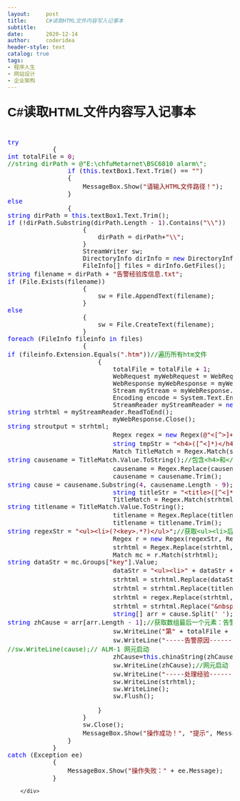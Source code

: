 ```yaml
---
layout:     post
title:      C#读取HTML文件内容写入记事本
subtitle:   
date:       2020-12-14
author:     coderidea
header-style: text
catalog: true
tags:
- 程序人生
- 网站设计
- 企业架构
--- 
```

<div class="postBody">
			<div id="cnblogs_post_body" class="blogpost-body"><h1><span class="Apple-style-span" style="font-family:Arial;font-weight:bold;line-height:18px;">C#读取HTML文件内容写入记事本</span></h1>
<p><span class="Apple-style-span" style="font-family:Arial;font-weight:bold;line-height:18px;"><br /></span></p>
<p></p>
<div class="cnblogs_code">
<pre><span style="color:#0000ff;">try</span><br />            {<br /><span style="color:#0000ff;">int</span> totalFile = <span style="color:#800080;">0</span>;<br /><span style="color:#008000;">//</span><span style="color:#008000;">string dirPath = @"E:\chfuMetarnet\BSC6810 alarm\";</span><span style="color:#008000;"><br /></span>                <span style="color:#0000ff;">if</span> (<span style="color:#0000ff;">this</span>.textBox1.Text.Trim() == <span style="color:#800000;">""</span>)<br />                {<br />                    MessageBox.Show(<span style="color:#800000;">"</span><span style="color:#800000;">请输入HTML文件路径！</span><span style="color:#800000;">"</span>);<br />                }<br /><span style="color:#0000ff;">else</span><br />                {<br /><span style="color:#0000ff;">string</span> dirPath = <span style="color:#0000ff;">this</span>.textBox1.Text.Trim();<br /><span style="color:#0000ff;">if</span> (!dirPath.Substring(dirPath.Length - <span style="color:#800080;">1</span>).Contains(<span style="color:#800000;">"</span><span style="color:#800000;">\\</span><span style="color:#800000;">"</span>))<br />                    {<br />                        dirPath = dirPath+<span style="color:#800000;">"</span><span style="color:#800000;">\\</span><span style="color:#800000;">"</span>;<br />                    }<br />                    StreamWriter sw;<br />                    DirectoryInfo dirInfo = <span style="color:#0000ff;">new</span> DirectoryInfo(dirPath);<br />                    FileInfo[] files = dirInfo.GetFiles();<br /><span style="color:#0000ff;">string</span> filename = dirPath + <span style="color:#800000;">"</span><span style="color:#800000;">告警经验库信息.txt</span><span style="color:#800000;">"</span>;<br /><span style="color:#0000ff;">if</span> (File.Exists(filename))<br />                    {<br />                        sw = File.AppendText(filename);<br />                    }<br /><span style="color:#0000ff;">else</span><br />                    {<br />                        sw = File.CreateText(filename);<br />                    }<br /><span style="color:#0000ff;">foreach</span> (FileInfo fileinfo <span style="color:#0000ff;">in</span> files)<br />                    {<br /><span style="color:#0000ff;">if</span> (fileinfo.Extension.Equals(<span style="color:#800000;">"</span><span style="color:#800000;">.htm</span><span style="color:#800000;">"</span>))<span style="color:#008000;">//</span><span style="color:#008000;">遍历所有htm文件</span><span style="color:#008000;"><br /></span>                        {<br />                            totalFile = totalFile + <span style="color:#800080;">1</span>;<br />                            WebRequest myWebRequest = WebRequest.Create(dirPath + fileinfo.Name);<br />                            WebResponse myWebResponse = myWebRequest.GetResponse();<br />                            Stream myStream = myWebResponse.GetResponseStream();<br />                            Encoding encode = System.Text.Encoding.GetEncoding(<span style="color:#800000;">"</span><span style="color:#800000;">gb2312</span><span style="color:#800000;">"</span>);<br />                            StreamReader myStreamReader = <span style="color:#0000ff;">new</span> StreamReader(myStream, encode);<br /><span style="color:#0000ff;">string</span> strhtml = myStreamReader.ReadToEnd();<br />                            myWebResponse.Close();<br /><span style="color:#0000ff;">string</span> stroutput = strhtml;<br />                            Regex regex = <span style="color:#0000ff;">new</span> Regex(<span style="color:#800000;">@"</span><span style="color:#800000;">&lt;[^&gt;]+&gt;|&lt;/[^&gt;]+&gt;</span><span style="color:#800000;">"</span>);<span style="color:#008000;">//</span><span style="color:#008000;">去掉HTML标记的正则表达式</span><span style="color:#008000;"><br /></span>                            <span style="color:#0000ff;">string</span> tmpStr = <span style="color:#800000;">"</span><span style="color:#800000;">&lt;h4&gt;([^&lt;]*)&lt;/h4&gt;</span><span style="color:#800000;">"</span>;        <span style="color:#008000;">//</span><span style="color:#008000;">获取&lt;h4&gt;之间内容的表达式</span><span style="color:#008000;"><br /></span>                            Match TitleMatch = Regex.Match(strhtml, tmpStr, RegexOptions.IgnoreCase | RegexOptions.Multiline);<br /><span style="color:#0000ff;">string</span> causename = TitleMatch.Value.ToString();<span style="color:#008000;">//</span><span style="color:#008000;">包含&lt;h4&gt;和&lt;/h4&gt;标记</span><span style="color:#008000;"><br /></span>                            causename = Regex.Replace(causename, <span style="color:#800000;">"</span><span style="color:#800000;">[\n|\r|\t]</span><span style="color:#800000;">"</span>, <span style="color:#800000;">"</span><span style="color:#800000;"> </span><span style="color:#800000;">"</span>);<span style="color:#008000;">//</span><span style="color:#008000;">去掉换行和TAB键符号</span><span style="color:#008000;"><br /></span>                            causename = causename.Trim();<br /><span style="color:#0000ff;">string</span> cause = causename.Substring(<span style="color:#800080;">4</span>, causename.Length - <span style="color:#800080;">9</span>);<span style="color:#008000;">//</span><span style="color:#008000;">得到告警原因</span><span style="color:#008000;"><br /></span>                            <span style="color:#0000ff;">string</span> titleStr = <span style="color:#800000;">"</span><span style="color:#800000;">&lt;title&gt;([^&lt;]*)&lt;/title&gt;</span><span style="color:#800000;">"</span>;<br />                            TitleMatch = Regex.Match(strhtml, titleStr, RegexOptions.IgnoreCase | RegexOptions.Multiline);<br /><span style="color:#0000ff;">string</span> titlename = TitleMatch.Value.ToString();<br />                            titlename = Regex.Replace(titlename, <span style="color:#800000;">"</span><span style="color:#800000;">[\n|\r|\t]</span><span style="color:#800000;">"</span>, <span style="color:#800000;">""</span>);<span style="color:#008000;">//</span><span style="color:#008000;">去掉换行和TAB键符号</span><span style="color:#008000;"><br /></span>                            titlename = titlename.Trim();<br /><span style="color:#0000ff;">string</span> regexStr = <span style="color:#800000;">"</span><span style="color:#800000;">&lt;ul&gt;&lt;li&gt;(?&lt;key&gt;.*?)&lt;/ul&gt;</span><span style="color:#800000;">"</span>;<span style="color:#008000;">//</span><span style="color:#008000;">获取&lt;ul&gt;&lt;li&gt;后边的内容，直到&lt;/ul&gt;结尾</span><span style="color:#008000;"><br /></span>                            Regex r = <span style="color:#0000ff;">new</span> Regex(regexStr, RegexOptions.None);<br />                            strhtml = Regex.Replace(strhtml, <span style="color:#800000;">"</span><span style="color:#800000;">[\n|\r|\t]</span><span style="color:#800000;">"</span>, <span style="color:#800000;">""</span>);<span style="color:#008000;">//</span><span style="color:#008000;">去掉换行和TAB键符号</span><span style="color:#008000;"><br /></span>                            Match mc = r.Match(strhtml);<br /><span style="color:#0000ff;">string</span> dataStr = mc.Groups[<span style="color:#800000;">"</span><span style="color:#800000;">key</span><span style="color:#800000;">"</span>].Value;<br />                            dataStr = <span style="color:#800000;">"</span><span style="color:#800000;">&lt;ul&gt;&lt;li&gt;</span><span style="color:#800000;">"</span> + dataStr + <span style="color:#800000;">"</span><span style="color:#800000;">&lt;/ul&gt;</span><span style="color:#800000;">"</span>;<span style="color:#008000;">//</span><span style="color:#008000;">得到完整的&lt;ul&gt;&lt;/ul&gt;之间的源码</span><span style="color:#008000;"><br /></span>                            strhtml = strhtml.Replace(dataStr, <span style="color:#800000;">""</span>);<span style="color:#008000;">//</span><span style="color:#008000;">将去掉换行符和tab键的源码中去除&lt;ul&gt;&lt;/ul&gt;部分源码</span><span style="color:#008000;"><br /></span>                            strhtml = strhtml.Replace(titlename, <span style="color:#800000;">""</span>);<span style="color:#008000;">//</span><span style="color:#008000;">去掉&lt;title&gt;&lt;/title&gt;</span><span style="color:#008000;"><br /></span>                            strhtml = regex.Replace(strhtml, <span style="color:#800000;">"</span><span style="color:#800000;"> </span><span style="color:#800000;">"</span>);<span style="color:#008000;">//</span><span style="color:#008000;">过滤掉HTML标记</span><span style="color:#008000;"><br /></span>                            strhtml = strhtml.Replace(<span style="color:#800000;">"</span><span style="color:#800000;">&amp;nbsp;</span><span style="color:#800000;">"</span>, <span style="color:#800000;">""</span>);<span style="color:#008000;">//</span><span style="color:#008000;">去掉空格字符</span><span style="color:#008000;"><br /></span>                            <span style="color:#0000ff;">string</span>[] arr = cause.Split(<span style="color:#800000;">'</span><span style="color:#800000;"> </span><span style="color:#800000;">'</span>);<br /><span style="color:#0000ff;">string</span> zhCause = arr[arr.Length - <span style="color:#800080;">1</span>];<span style="color:#008000;">//</span><span style="color:#008000;">获取数组最后一个元素：告警原因</span><span style="color:#008000;"><br /></span>                            sw.WriteLine(<span style="color:#800000;">"</span><span style="color:#800000;">第</span><span style="color:#800000;">"</span> + totalFile + <span style="color:#800000;">"</span><span style="color:#800000;">个文件：</span><span style="color:#800000;">"</span> + fileinfo.Name);<br />                            sw.WriteLine(<span style="color:#800000;">"</span><span style="color:#800000;">-----告警原因------：</span><span style="color:#800000;">"</span>);<br /><span style="color:#008000;">//</span><span style="color:#008000;">sw.WriteLine(cause);</span><span style="color:#008000;">//</span><span style="color:#008000;"> ALM-1 网元启动</span><span style="color:#008000;"><br /></span>                            zhCause=<span style="color:#0000ff;">this</span>.chinaString(zhCause);<br />                            sw.WriteLine(zhCause);<span style="color:#008000;">//</span><span style="color:#008000;">网元启动</span><span style="color:#008000;"><br /></span>                            sw.WriteLine(<span style="color:#800000;">"</span><span style="color:#800000;">-----处理经验------：</span><span style="color:#800000;">"</span>);<br />                            sw.WriteLine(strhtml);<br />                            sw.WriteLine();<br />                            sw.Flush();<br /><br />                        }<br />                    }<br />                    sw.Close();<br />                    MessageBox.Show(<span style="color:#800000;">"</span><span style="color:#800000;">操作成功！</span><span style="color:#800000;">"</span>, <span style="color:#800000;">"</span><span style="color:#800000;">提示</span><span style="color:#800000;">"</span>, MessageBoxButtons.OK, MessageBoxIcon.Information);<br />                }<br />            }<br /><span style="color:#0000ff;">catch</span> (Exception ee)<br />            {<br />                MessageBox.Show(<span style="color:#800000;">"</span><span style="color:#800000;">操作失败：</span><span style="color:#800000;">"</span> + ee.Message);<br />            }</pre>
</div>
<p>


</p></div><div id="MySignature"></div>
<div class="clear"></div>
<div id="blog_post_info_block">
<div id="BlogPostCategory"></div>
<div id="EntryTag"></div>
<div id="blog_post_info">
</div>
<div class="clear"></div>
<div id="post_next_prev"></div>
</div>


		</div>